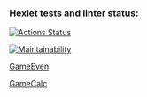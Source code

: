 ### Hexlet tests and linter status:
[![Actions Status](https://github.com/DmitryNikolaev98/java-project-lvl1/workflows/hexlet-check/badge.svg)](https://github.com/DmitryNikolaev98/java-project-lvl1/actions)

[![Maintainability](https://api.codeclimate.com/v1/badges/a99a88d28ad37a79dbf6/maintainability)](https://codeclimate.com/github/codeclimate/codeclimate/maintainability)

[GameEven](https://asciinema.org/a/KQPEhpZJvx4MBK3TvFGmyaDTq) 

[GameCalc](https://asciinema.org/a/OZDMH9Yj04o2o6LE9slJCFcT1)